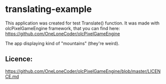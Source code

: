 # translating-example

This application was created for test Translate() function. 
It was made with olcPixelGameEngine framework, that you can find here:
https://github.com/OneLoneCoder/olcPixelGameEngine

The app displaying kind of "mountains" (they're weird). 

## Licence: 
https://github.com/OneLoneCoder/olcPixelGameEngine/blob/master/LICENCE.md
